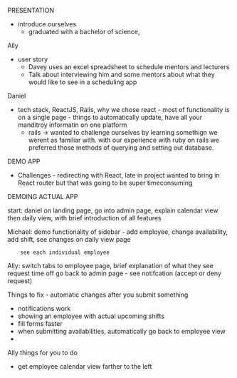 PRESENTATION

- introduce ourselves
  - graduated with a bachelor of science,


Ally
- user story
  - Davey uses an excel spreadsheet to schedule mentors and lecturers
  - Talk about interviewing him and some mentors about what they would like to see in a scheduling app



Daniel
- tech stack, ReactJS, Rails,
  why we chose react - most of functionality is on a single page - things to automatically update, have all your manditroy informatin on one platform
  - rails -> wanted to challenge ourselves by learning somethign we werent as familiar with. with our experience with ruby on rails we preferred those methods of querying and setting out database.


DEMO APP

<!-- Michael
- Stretch goals
  - automatically generate shifts needed based on cohort/ student number
  - employees can request to swap shift with another employee, or drop shift
  (they can only request time off right now)
  - link to salary thing
  - app version- use react native
  - published schedule -->



- Challenges - redirecting with React, late in project wanted to bring in React router but that was going to be super timeconsuming



DEMOING ACTUAL APP

start: daniel on landing page, go into admin page, explain calendar view
        then daily view, with brief introduction of all features

Michael: demo functionality of sidebar - add employee, change
        availability, add shift, see changes on daily view page

        see each individual employee

Ally: switch tabs to employee page, brief explanation of what they see
        request time off
        go back to admin page - see notifcation (accept or deny request)






Things to fix - automatic changes after you submit something
  - notifications work
  - showing an employee with actual upcoming shifts
  - fill forms faster
  - when submitting availabilities, automatically go back to employee view
  -

Ally things for you to do
  - get employee calendar view farther to the left

















